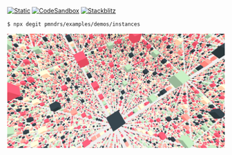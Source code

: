 [![Static](https://img.shields.io/badge/demo-%23646CFF.svg?logo=html5&logoColor=white)](https://pmndrs.github.io/examples/instances)
[![CodeSandbox](https://img.shields.io/badge/codesandbox-040404?logo=codesandbox&logoColor=DBDBDB)](https://codesandbox.io/s/github/pmndrs/examples/tree/main/demos/instances)
[![Stackblitz](https://img.shields.io/badge/stackblitz-fff?logo=Stackblitz&logoColor=1389FD)](https://stackblitz.com/github/pmndrs/examples/tree/main/demos/instances)

```sh
$ npx degit pmndrs/examples/demos/instances
```

![](thumbnail.webp)

